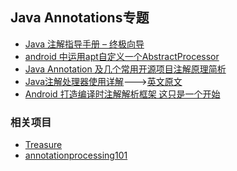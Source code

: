 Java Annotations专题
---

* [Java 注解指导手册 – 终极向导](http://www.importnew.com/14227.html)
* [android 中运用apt自定义一个AbstractProcessor](http://yzx41099298.github.io/2015/03/26/apt/)
* [Java Annotation 及几个常用开源项目注解原理简析](http://www.trinea.cn/android/java-annotation-android-open-source-analysis/)
* [Java注解处理器使用详解](http://www.codeceo.com/article/java-annotation-processor.html)--->[英文原文](http://hannesdorfmann.com/annotation-processing/annotationprocessing101/)
* [Android 打造编译时注解解析框架 这只是一个开始](http://blog.csdn.net/lmj623565791/article/details/43452969)


### 相关项目
* [Treasure](https://github.com/baoyongzhang/Treasure)
* [annotationprocessing101](https://github.com/sockeqwe/annotationprocessing101)
